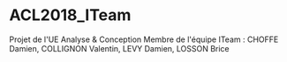 # ACL2018_ITeam
Projet de l'UE Analyse &amp; Conception
Membre de l'équipe ITeam : CHOFFE Damien, COLLIGNON Valentin, LEVY Damien, LOSSON Brice

